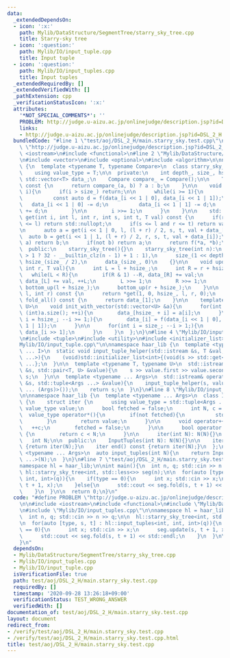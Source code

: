 ```yaml
---
data:
  _extendedDependsOn:
  - icon: ':x:'
    path: Mylib/DataStructure/SegmentTree/starry_sky_tree.cpp
    title: Starry-sky tree
  - icon: ':question:'
    path: Mylib/IO/input_tuple.cpp
    title: Input tuple
  - icon: ':question:'
    path: Mylib/IO/input_tuples.cpp
    title: Input tuples
  _extendedRequiredBy: []
  _extendedVerifiedWith: []
  _pathExtension: cpp
  _verificationStatusIcon: ':x:'
  attributes:
    '*NOT_SPECIAL_COMMENTS*': ''
    PROBLEM: http://judge.u-aizu.ac.jp/onlinejudge/description.jsp?id=DSL_2_H
    links:
    - http://judge.u-aizu.ac.jp/onlinejudge/description.jsp?id=DSL_2_H
  bundledCode: "#line 1 \"test/aoj/DSL_2_H/main.starry_sky.test.cpp\"\n#define PROBLEM\
    \ \"http://judge.u-aizu.ac.jp/onlinejudge/description.jsp?id=DSL_2_H\"\n\n#include\
    \ <iostream>\n#include <functional>\n#line 2 \"Mylib/DataStructure/SegmentTree/starry_sky_tree.cpp\"\
    \n#include <vector>\n#include <optional>\n#include <algorithm>\n\nnamespace haar_lib\
    \ {\n  template <typename T, typename Compare>\n  class starry_sky_tree {\n  public:\n\
    \    using value_type = T;\n\n  private:\n    int depth_, size_, hsize_;\n   \
    \ std::vector<T> data_;\n    Compare compare_ = Compare();\n\n    T f(T a, T b)\
    \ const {\n      return compare_(a, b) ? a : b;\n    }\n\n    void bottom_up(int\
    \ i){\n      if(i > size_) return;\n\n      while(i >= 1){\n        if(i < hsize_){\n\
    \          const auto d = f(data_[i << 1 | 0], data_[i << 1 | 1]);\n\n       \
    \   data_[i << 1 | 0] -= d;\n          data_[i << 1 | 1] -= d;\n          data_[i]\
    \ += d;\n        }\n\n        i >>= 1;\n      }\n    }\n\n    std::optional<T>\
    \ get(int i, int l, int r, int s, int t, T val) const {\n      if(r <= s or t\
    \ <= l) return std::nullopt;\n      if(s <= l and r <= t) return val + data_[i];\n\
    \n      auto a = get(i << 1 | 0, l, (l + r) / 2, s, t, val + data_[i]);\n    \
    \  auto b = get(i << 1 | 1, (l + r) / 2, r, s, t, val + data_[i]);\n\n      if(not\
    \ a) return b;\n      if(not b) return a;\n      return f(*a, *b);\n    }\n\n\
    \  public:\n    starry_sky_tree(){}\n    starry_sky_tree(int n):\n      depth_(n\
    \ > 1 ? 32 - __builtin_clz(n - 1) + 1 : 1),\n      size_(1 << depth_),\n     \
    \ hsize_(size_ / 2),\n      data_(size_, 0)\n    {}\n\n    void update(int l,\
    \ int r, T val){\n      int L = l + hsize_;\n      int R = r + hsize_;\n\n   \
    \   while(L < R){\n        if(R & 1) --R, data_[R] += val;\n        if(L & 1)\
    \ data_[L] += val, ++L;\n        L >>= 1;\n        R >>= 1;\n      }\n\n     \
    \ bottom_up(l + hsize_);\n      bottom_up(r + hsize_);\n    }\n\n    T fold(int\
    \ l, int r) const {\n      return *get(1, 0, hsize_, l, r, 0);\n    }\n\n    T\
    \ fold_all() const {\n      return data_[1];\n    }\n\n    template <typename\
    \ U>\n    void init_with_vector(std::vector<U> &a){\n      for(int i = 0; i <\
    \ (int)a.size(); ++i){\n        data_[hsize_ + i] = a[i];\n      }\n\n      for(int\
    \ i = hsize_; --i >= 1;){\n        data_[i] = f(data_[i << 1 | 0], data_[i <<\
    \ 1 | 1]);\n      }\n\n      for(int i = size_; --i > 1;){\n        data_[i] -=\
    \ data_[i >> 1];\n      }\n    }\n  };\n}\n#line 4 \"Mylib/IO/input_tuples.cpp\"\
    \n#include <tuple>\n#include <utility>\n#include <initializer_list>\n#line 6 \"\
    Mylib/IO/input_tuple.cpp\"\n\nnamespace haar_lib {\n  template <typename T, size_t\
    \ ... I>\n  static void input_tuple_helper(std::istream &s, T &val, std::index_sequence<I\
    \ ...>){\n    (void)std::initializer_list<int>{(void(s >> std::get<I>(val)), 0)\
    \ ...};\n  }\n\n  template <typename T, typename U>\n  std::istream& operator>>(std::istream\
    \ &s, std::pair<T, U> &value){\n    s >> value.first >> value.second;\n    return\
    \ s;\n  }\n\n  template <typename ... Args>\n  std::istream& operator>>(std::istream\
    \ &s, std::tuple<Args ...> &value){\n    input_tuple_helper(s, value, std::make_index_sequence<sizeof\
    \ ... (Args)>());\n    return s;\n  }\n}\n#line 8 \"Mylib/IO/input_tuples.cpp\"\
    \n\nnamespace haar_lib {\n  template <typename ... Args>\n  class InputTuples\
    \ {\n    struct iter {\n      using value_type = std::tuple<Args ...>;\n     \
    \ value_type value;\n      bool fetched = false;\n      int N, c = 0;\n\n    \
    \  value_type operator*(){\n        if(not fetched){\n          std::cin >> value;\n\
    \        }\n        return value;\n      }\n\n      void operator++(){\n     \
    \   ++c;\n        fetched = false;\n      }\n\n      bool operator!=(iter &) const\
    \ {\n        return c < N;\n      }\n\n      iter(int N): N(N){}\n    };\n\n \
    \   int N;\n\n  public:\n    InputTuples(int N): N(N){}\n\n    iter begin() const\
    \ {return iter(N);}\n    iter end() const {return iter(N);}\n  };\n\n  template\
    \ <typename ... Args>\n  auto input_tuples(int N){\n    return InputTuples<Args\
    \ ...>(N);\n  }\n}\n#line 7 \"test/aoj/DSL_2_H/main.starry_sky.test.cpp\"\n\n\
    namespace hl = haar_lib;\n\nint main(){\n  int n, q; std::cin >> n >> q;\n\n \
    \ hl::starry_sky_tree<int, std::less<>> seg(n);\n\n  for(auto [type, s, t] : hl::input_tuples<int,\
    \ int, int>(q)){\n    if(type == 0){\n      int x; std::cin >> x;\n      seg.update(s,\
    \ t + 1, x);\n    }else{\n      std::cout << seg.fold(s, t + 1) << std::endl;\n\
    \    }\n  }\n\n  return 0;\n}\n"
  code: "#define PROBLEM \"http://judge.u-aizu.ac.jp/onlinejudge/description.jsp?id=DSL_2_H\"\
    \n\n#include <iostream>\n#include <functional>\n#include \"Mylib/DataStructure/SegmentTree/starry_sky_tree.cpp\"\
    \n#include \"Mylib/IO/input_tuples.cpp\"\n\nnamespace hl = haar_lib;\n\nint main(){\n\
    \  int n, q; std::cin >> n >> q;\n\n  hl::starry_sky_tree<int, std::less<>> seg(n);\n\
    \n  for(auto [type, s, t] : hl::input_tuples<int, int, int>(q)){\n    if(type\
    \ == 0){\n      int x; std::cin >> x;\n      seg.update(s, t + 1, x);\n    }else{\n\
    \      std::cout << seg.fold(s, t + 1) << std::endl;\n    }\n  }\n\n  return 0;\n\
    }\n"
  dependsOn:
  - Mylib/DataStructure/SegmentTree/starry_sky_tree.cpp
  - Mylib/IO/input_tuples.cpp
  - Mylib/IO/input_tuple.cpp
  isVerificationFile: true
  path: test/aoj/DSL_2_H/main.starry_sky.test.cpp
  requiredBy: []
  timestamp: '2020-09-28 13:26:18+09:00'
  verificationStatus: TEST_WRONG_ANSWER
  verifiedWith: []
documentation_of: test/aoj/DSL_2_H/main.starry_sky.test.cpp
layout: document
redirect_from:
- /verify/test/aoj/DSL_2_H/main.starry_sky.test.cpp
- /verify/test/aoj/DSL_2_H/main.starry_sky.test.cpp.html
title: test/aoj/DSL_2_H/main.starry_sky.test.cpp
---
```

